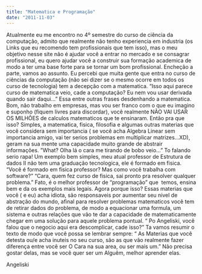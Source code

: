 ```yaml
---
title: "Matematica e Programação"
date: "2011-11-03"
---
```


Atualmente eu me encontro no 4º semestre do curso de ciência da computação, admito que realmente não tenho experiencia em industria (os Links que eu recomendo tem profissionais que tem isso), mas o meu objetivo nesse site não é ajudar você a entrar no mercado e se consagrar profissional, eu quero ajudar você a construir sua formação academica de modo a ter uma base forte para se tornar um bom profissional. Encheção a parte, vamos ao assunto. Eu percebi que muita gente que entra no curso de ciências da computação (não sei dizer se o mesmo ocorre em todos os curso de tecnologia) tem a decepção com a matematica. “Isso aqui parece curso de matematica veio, cade a computação? Eu nem vou usar derivada quando sair daqui...” Essa entre outras frases desdenhando a matematica. Bom, não trabalho em empresas, mas vou ser franco com o que eu imagino e suponho (fiquem livres para discordar), você realmente NÃO VAI USAR OS MILHÕES de calculos matematicos que te ensinaram. Então pra que isso? Simples, a matematica, fisica, filosofia e algumas outras materias que você considera sem importancia ( se você acha Algebra Linear sem importancia amigo, vai ter serios problemas em multiplicar matrizes...XD), geram na sua mente uma capacidade muito grande de abstrair informações. ”What? Olha lá o cara me tirando de bobo veio...” To falando serio rapa! Um exemplo bem simples, meu atual professor de Estrutura de dados II não tem uma graduação tecnologica, ele é formado em fisica. “Você é formado em fisica professor? Mas como você trabalha com software?” “Cara, quem fez curso de fisica, sai pronto pra resolver qualquer problema.” Fato, é o melhor professor de “programação” que  temos, ensina bem e da os exemplos mais legais. Agora porque isso? Essas materias que você ( e eu) acha idiota, são responsaveis por aumentar seu nivel de abstração do mundo, afinal para resolver problemas matematicos você tem de retirar dados do problema, de modo a equacionar uma formula, um sistema e outras relações que vão te dar a capacidade de matematicamente chegar em uma solução para aquele problema pontual. “ Po Angeliski, você falou que o negocio aqui era descomplicar, cade isso?” Ta vamos resumir o texto de modo que você possa se lembrar sempre: “ As Materias que você detesta ou/e acha inuteis no seu curso, são as que vão realmente fazer diferença entre você ser O Cara na sua area, ou ser mais um.” Não precisa gostar delas, mas se você quer ser um Alguêm, melhor aprender elas.

Angeliski
